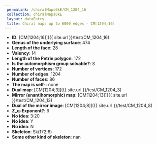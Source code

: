 ```yaml
--- 
 permalink: /chiralMaps6kE/CM_1204_16 
 collection: chiralMaps6kE
 layout: dataEntry
 title: Chiral maps up to 6000 edges - CM[1204;16]
---
```


- **ID**: [CM[1204;16]]({{ site.url }}/test/CM_1204_16)
- **Genus of the underlying surface**: 474
- **Length of the face**: 28
- **Valency**: 14
- **Length of the Petrie polygon**: 172
- **Is the automorphism group solvable?**: S
- **Number of vertices**: 172
- **Number of edges**: 1204
- **Number of faces**: 86
- **The map is self-**: none
- **Dual map**: [CM[1204;3]]({{ site.url }}/test/CM_1204_3)
- **Mirror (enantihomorphic) map**: [CM[1204;13]]({{ site.url }}/test/CM_1204_13)
- **Dual of the mirror image**: [CM[1204;8]]({{ site.url }}/test/CM_1204_8)
- **Z_q-Exponent?**: 6
- **No idea**:  3:20
- **No idea**: Y
- **No idea**: N
- **Skeleton**: Sk(172;6)
- **Some other kind of skeleton**: nan
